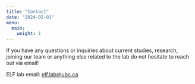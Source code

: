```yaml
---
title: "Contact"
date: "2024-02-01"
menu:
  main:
    weight: 1
---
```

If you have any questions or inquiries about current studies, research, joining our team or anything else related to the lab do not hesitate to reach out via email! 

ELF lab email: elf.lab@ubc.ca

